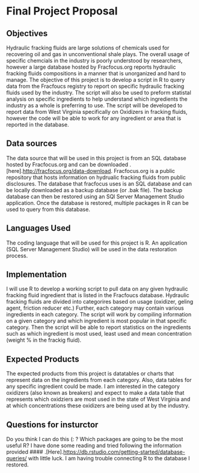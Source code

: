 # Final Project Proposal

## Objectives
Hydraulic fracking fluids are large solutions of chemicals used for recovering oil and gas in unconventional shale plays. The overall usage of specific chemcials in the industry is poorly understood by researchers, however a large database hosted by Fracfocus.org reports hydraulic fracking fluids compositions in a manner that is unorganized and hard to manage. The objective of this project is to develop a script in R to query data from the Fracfoucs registry to report on specific hydraulic fracking fluids used by the industry. The script will also be used to preform statistal analysis on specific ingredients to help understand which ingredients the industry as a whole is preferring to use. The script will be developed to report data from West Virginia specifically on Oxidizers in fracking fluids, however the code will be able to work for any ingredient or area that is reported in the database.

## Data sources
The data source that will be used in this project is from an SQL database hosted by Fracfocus.org and can be downloaded .[here].http://fracfocus.org/data-download. Fracfocus.org is a public repository that hosts information on hydrualic fracking fluids from public disclosures. The database that fracfocus uses is an SQL database and can be locally downloaded as a backup database (or .bak file). The backup database can then be restored using an SQl Server Management Studio application. Once the database is restored, multiple packages in R can be used to query from this database.

## Languages Used
The coding language that will be used for this project is R. An application (SQL Server Management Studio) will be used in the data restoration process.

## Implementation
I will use R to develop a working script to pull data on any given hydraulic fracking fluid ingredient that is listed in the Fracfoucs database. Hydraulic fracking fluids are divided into categorires based on usage (oxidizer, geling agent, friction reducer etc.) Further, each category may contain various ingredients in each category. The script will work by compiling information on a given category and which ingredient is most popular in that specific category. Then the script will be able to report statistics on the ingredients such as which ingredient is most used, least used and mean concentration (weight % in the frackig fluid). 

## Expected Products
The expected products from this project is datatables or charts that represent data on the ingredients from each category. Also, data tables for any specific ingredient could be made. I am interested in the category oxidizers (also known as breakers) and expect to make a data table that represents which oxidziers are most used in the state of West Virginia and at which concentrations these oxidizers are being used at by the industry.

## Questions for insturctor
Do you think I can do this (: ?
Which packages are going to be the most useful R?
I have done some reading and tried following the information provided #### .[Here].https://db.rstudio.com/getting-started/database-queries/ with little luck. I am having trouble connecting R to the database I restored.
